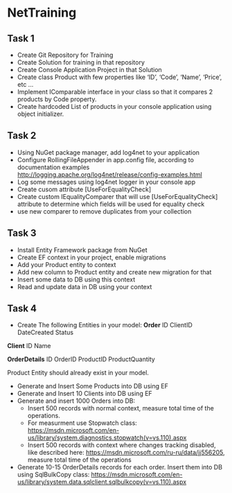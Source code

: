 # NetTraining

## Task 1
- Create Git Repository for Training
- Create Solution for training in that repository
- Create Console Application Project in that Solution
- Create class Product with few properties like ‘ID’, ‘Code’, ‘Name’, ‘Price’, etc …
- Implement IComparable interface in your class so that it compares 2 products by Code property.
- Create hardcoded List of products in your console application using object initializer.

## Task 2
- Using NuGet package manager, add log4net to your application
- Configure RollingFileAppender in app.config file, according to documentation examples http://logging.apache.org/log4net/release/config-examples.html
- Log some messages using log4net logger in your console app
- Create cusom attribute [UseForEqualityCheck]
- Create custom IEqualityComparer that will use [UseForEqualityCheck] attribute to determine which fields will be used for equality check
- use new comparer to remove duplicates from your collection

## Task 3
- Install Entity Framework package from NuGet
- Create EF context in your project, enable migrations
- Add your Product entity to context
- Add new column to Product entity and create new migration for that
- Insert some data to DB using this context
- Read and update data in DB using your context

## Task 4
- Create The following Entities in your model:
**Order**
ID
ClientID
DateCreated
Status

**Client**
ID
Name

**OrderDetails**
ID
OrderID
ProductID
ProductQuantity

Product Entity should already exist in your model.
- Generate and Insert Some Products into DB using EF
- Generate and Insert 10 Clients into DB using EF
- Generate and insert 1000 Orders into DB:
  - Insert 500 records with normal context, measure total time of the operations.
  - For measurment use Stopwatch class: https://msdn.microsoft.com/en-us/library/system.diagnostics.stopwatch(v=vs.110).aspx
  - Insert 500 records with context where changes tracking disabled, like described here: https://msdn.microsoft.com/ru-ru/data/jj556205, measure total time of the operations
- Generate 10-15 OrderDetails records for each order. Insert them into DB using SqlBulkCopy class: https://msdn.microsoft.com/en-us/library/system.data.sqlclient.sqlbulkcopy(v=vs.110).aspx